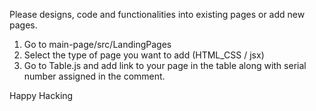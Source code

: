Please designs, code and functionalities into existing pages or add new pages.

1. Go to main-page/src/LandingPages
2. Select the type of page you want to add (HTML_CSS / jsx)
3. Go to Table.js and add link to your page in the table along with serial number assigned in the comment.

Happy Hacking
